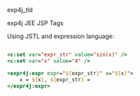 exp4j_tld

exp4j JEE JSP Tags

Using JSTL and expression language:
```jsp

<c:set var="expr_str" value="sin(x)" />
<c:set var="x" value="4" />

<expr4j:expr expr="${expr_str}" x="${x}">
    x = ${x}, ${expr_str} = 
</expr4j:expr>
```